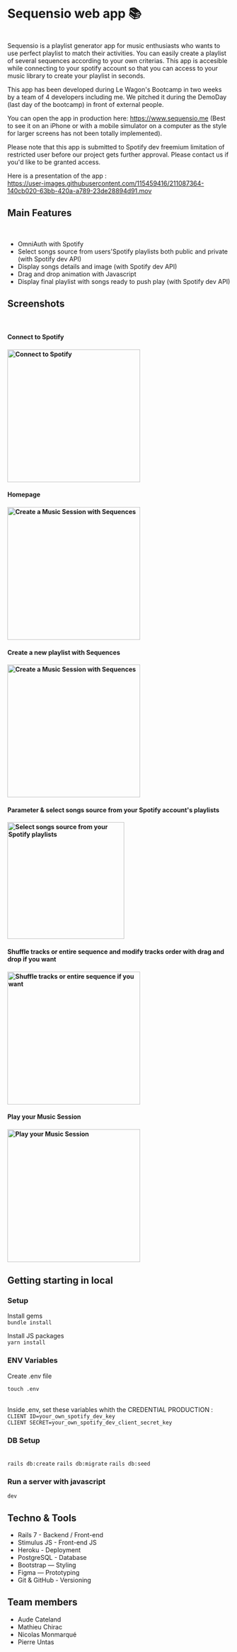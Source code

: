 <h1> Sequensio web app 📚</h1>
<br>
Sequensio is a playlist generator app for music enthusiasts who wants to use perfect playlist to match their activities. 
You can easily create a playlist of several sequences according to your own criterias. This app is accesible while connecting to your spotify account so that you can access to your music library to create your playlist in seconds.

This app has been developed during Le Wagon's Bootcamp in two weeks by a team of 4 developers including me. We pitched it during the DemoDay (last day of the bootcamp) in front of external people.

You can open the app in production here: https://www.sequensio.me (Best to see it on an iPhone or with a mobile simulator on a computer as the style for larger screens has not been totally implemented).

Please note that this app is submitted to Spotify dev freemium limitation of restricted user before our project gets further approval. Please contact us if you'd like to be granted access.

Here is a presentation of the app :
<br>
https://user-images.githubusercontent.com/115459416/211087364-140cb020-63bb-420a-a789-23de28894d91.mov


<h2> Main Features </h2>
<br>
<ul>
  <li>OmniAuth with Spotify</li>
  <li>Select songs source from users'Spotify playlists both public and private (with Spotify dev API)</li>
  <li>Display songs details and image (with Spotify dev API)</li>
  <li>Drag and drop animation with Javascript</li>
  <li>Display final playlist with songs ready to push play (with Spotify dev API)</li>
</ul>

<h2> Screenshots </h2>
<br>
<h4>Connect to Spotify<h4>
<img width="300" alt="Connect to Spotify" src="https://user-images.githubusercontent.com/115459416/211086086-539a8c8d-7cd5-48d0-af8a-fbef340823d1.png">

<h4>Homepage<h4>
<img width="300" alt="Create a Music Session with Sequences" src="https://user-images.githubusercontent.com/115459416/211085698-a6bb0515-dfc3-42c4-9444-209e65e06d1b.png">

<h4>Create a new playlist with Sequences<h4>
<img width="300" alt="Create a Music Session with Sequences" src="https://user-images.githubusercontent.com/115459416/211086160-85e150e1-dd4a-483f-a674-f551265f15f1.png">
  
<h4>Parameter & select songs source from your Spotify account's playlists<h4>  
<img width="264" alt="Select songs source from your Spotify playlists" src="https://user-images.githubusercontent.com/115459416/211087136-f37b5db3-ba66-4d54-95f9-1bd7a1ca4507.png">

<h4>Shuffle tracks or entire sequence and modify tracks order with drag and drop if you want<h4>
<img width="300" alt="Shuffle tracks or entire sequence if you want" src="https://user-images.githubusercontent.com/115459416/211086261-76e3376b-a1db-4ad0-adc6-eabaf90f8206.png">

<h4>Play your Music Session<h4>
<img width="300" alt="Play your Music Session" src="https://user-images.githubusercontent.com/115459416/211086324-8cab9ce2-fa9c-4c54-9420-282ffe827921.png">

<h2> Getting starting in local </h2>
  
<h3>Setup</h3> 

Install gems 
<br>
<code>bundle install</code>
  
Install JS packages
<br>
<code>yarn install</code>
  
<h3>ENV Variables</h3>

Create .env file
<br>
  
<code>touch .env</code>

<br>
Inside .env, set these variables whith the CREDENTIAL PRODUCTION :
<br>
  <code>CLIENT ID=your_own_spotify_dev_key</code>
<br> 
  <code>CLIENT SECRET=your_own_spotify_dev_client_secret_key</code>
  
<h3>DB Setup</h3>
<br>
<code>rails db:create</code>
<code>rails db:migrate</code>
<code>rails db:seed</code>
<br>
<h3>Run a server with javascript</h3>

<code>dev</code>

  <h2> Techno & Tools </h2>
  
<ul>
  <li>Rails 7 - Backend / Front-end</li>
  <li>Stimulus JS - Front-end JS</li>
  <li>Heroku - Deployment</li>
  <li>PostgreSQL - Database</li>
  <li>Bootstrap — Styling</li>
  <li>Figma — Prototyping</li>
  <li>Git & GitHub - Versioning</li>
</ul>

  <h2> Team members </h2>
  
<ul>
  <li>Aude Cateland</li>
  <li>Mathieu Chirac</li>
  <li>Nicolas Monmarqué</li>
  <li>Pierre Untas</li>
</ul>



